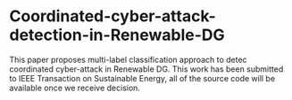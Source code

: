 # Coordinated-cyber-attack-detection-in-Renewable-DG
This paper proposes multi-label classification approach to detec coordinated cyber-attack in Renewable DG. 
This work has been submitted to IEEE Transaction on Sustainable Energy, all of the source code will be available once we receive decision.
